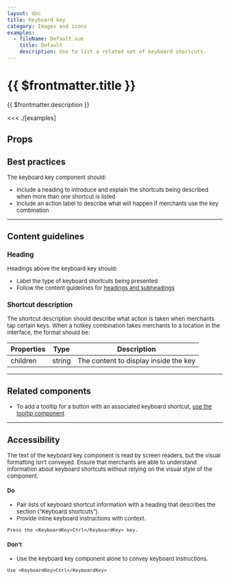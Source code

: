 ```yaml
---
layout: doc
title: Keyboard key
category: Images and icons
examples:
  - fileName: Default.vue
    title: Default
    description: Use to list a related set of keyboard shortcuts.
---
```


# {{ $frontmatter.title }}

<Lede>

{{ $frontmatter.description }}

</Lede>

<Examples>

<<< ./[examples]

</Examples>

## Props

<PropsTable />

<div style="font-size: 0.8125rem">

## Best practices

The keyboard key component should:

- Include a heading to introduce and explain the shortcuts being described when more than one shortcut is listed
- Include an action label to describe what will happen if merchants use the key combination

---

## Content guidelines

### Heading

Headings above the keyboard key should:

- Label the type of keyboard shortcuts being presented
- Follow the content guidelines for [headings and subheadings](https://polaris.shopify.com/content/actionable-language#headings-and-subheadings)

### Shortcut description

The shortcut description should describe what action is taken when merchants tap certain keys. When a hotkey combination takes merchants to a location in the interface, the format should be:

| Properties | Type   | Description                           |
| ---------- | ------ | ------------------------------------- |
| children   | string | The content to display inside the key |

---

## Related components

- To add a tooltip for a button with an associated keyboard shortcut, [use the tooltip component](/components/Tooltip)

---

## Accessibility

The text of the keyboard key component is read by screen readers, but the visual formatting isn’t conveyed. Ensure that merchants are able to understand information about keyboard shortcuts without relying on the visual style of the component.

<DoDont>

#### Do

- Pair lists of keyboard shortcut information with a heading that describes the section (“Keyboard shortcuts”).
- Provide inline keyboard instructions with context.

```JSX
Press the <KeyboardKey>Ctrl</KeyboardKey> key.
```

#### Don't

- Use the keyboard key component alone to convey keyboard instructions.

```JSX
Use <KeyboardKey>Ctrl</KeyboardKey>
```

</DoDont>

</div>
